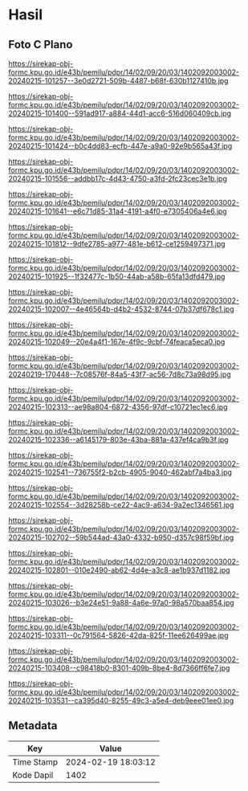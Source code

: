 # Hasil

## Foto C Plano

https://sirekap-obj-formc.kpu.go.id/e43b/pemilu/pdpr/14/02/09/20/03/1402092003002-20240215-101257--3e0d2721-509b-4487-b68f-630b1127410b.jpg

https://sirekap-obj-formc.kpu.go.id/e43b/pemilu/pdpr/14/02/09/20/03/1402092003002-20240215-101400--591ad917-a884-44d1-acc6-516d060409cb.jpg

https://sirekap-obj-formc.kpu.go.id/e43b/pemilu/pdpr/14/02/09/20/03/1402092003002-20240215-101424--b0c4dd83-ecfb-447e-a9a0-92e9b565a43f.jpg

https://sirekap-obj-formc.kpu.go.id/e43b/pemilu/pdpr/14/02/09/20/03/1402092003002-20240215-101556--addbb17c-4d43-4750-a3fd-2fc23cec3e1b.jpg

https://sirekap-obj-formc.kpu.go.id/e43b/pemilu/pdpr/14/02/09/20/03/1402092003002-20240215-101641--e6c71d85-31a4-4191-a4f0-e7305406a4e6.jpg

https://sirekap-obj-formc.kpu.go.id/e43b/pemilu/pdpr/14/02/09/20/03/1402092003002-20240215-101812--9dfe2785-a977-481e-b612-ce1259497371.jpg

https://sirekap-obj-formc.kpu.go.id/e43b/pemilu/pdpr/14/02/09/20/03/1402092003002-20240215-101925--1f32477c-1b50-44ab-a58b-65fa13dfd479.jpg

https://sirekap-obj-formc.kpu.go.id/e43b/pemilu/pdpr/14/02/09/20/03/1402092003002-20240215-102007--4e46564b-d4b2-4532-8744-07b37df678c1.jpg

https://sirekap-obj-formc.kpu.go.id/e43b/pemilu/pdpr/14/02/09/20/03/1402092003002-20240215-102049--20e4a4f1-167e-4f9c-9cbf-74feaca5eca0.jpg

https://sirekap-obj-formc.kpu.go.id/e43b/pemilu/pdpr/14/02/09/20/03/1402092003002-20240219-170448--7c08576f-84a5-43f7-ac56-7d8c73a98d95.jpg

https://sirekap-obj-formc.kpu.go.id/e43b/pemilu/pdpr/14/02/09/20/03/1402092003002-20240215-102313--ae98a804-6872-4356-97df-c10721ec1ec6.jpg

https://sirekap-obj-formc.kpu.go.id/e43b/pemilu/pdpr/14/02/09/20/03/1402092003002-20240215-102336--a6145179-803e-43ba-881a-437ef4ca9b3f.jpg

https://sirekap-obj-formc.kpu.go.id/e43b/pemilu/pdpr/14/02/09/20/03/1402092003002-20240215-102541--736755f2-b2cb-4905-9040-462abf7a4ba3.jpg

https://sirekap-obj-formc.kpu.go.id/e43b/pemilu/pdpr/14/02/09/20/03/1402092003002-20240215-102554--3d28258b-ce22-4ac9-a634-9a2ec1346561.jpg

https://sirekap-obj-formc.kpu.go.id/e43b/pemilu/pdpr/14/02/09/20/03/1402092003002-20240215-102702--59b544ad-43a0-4332-b950-d357c98f59bf.jpg

https://sirekap-obj-formc.kpu.go.id/e43b/pemilu/pdpr/14/02/09/20/03/1402092003002-20240215-102801--010e2490-ab62-4d4e-a3c8-ae1b937d1182.jpg

https://sirekap-obj-formc.kpu.go.id/e43b/pemilu/pdpr/14/02/09/20/03/1402092003002-20240215-103026--b3e24e51-9a88-4a6e-97a0-98a570baa854.jpg

https://sirekap-obj-formc.kpu.go.id/e43b/pemilu/pdpr/14/02/09/20/03/1402092003002-20240215-103311--0c791564-5826-42da-825f-11ee626499ae.jpg

https://sirekap-obj-formc.kpu.go.id/e43b/pemilu/pdpr/14/02/09/20/03/1402092003002-20240215-103408--c98418b0-8301-409b-8be4-8d7366ff6fe7.jpg

https://sirekap-obj-formc.kpu.go.id/e43b/pemilu/pdpr/14/02/09/20/03/1402092003002-20240215-103531--ca395d40-8255-49c3-a5e4-deb9eee01ee0.jpg


## Metadata

| Key        | Value               |
| ---------- | ------------------- |
| Time Stamp | 2024-02-19 18:03:12 |
| Kode Dapil | 1402                |



